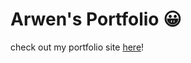 # Arwen's Portfolio 😀

check out my portfolio site [here](https://arwensookim.github.io/portfolio/)!
